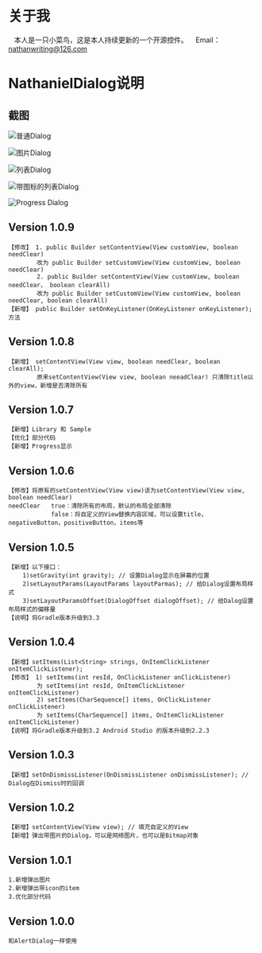 # 关于我 #
    本人是一只小菜鸟，这是本人持续更新的一个开源控件。
    Email：nathanwriting@126.com

# NathanielDialog说明

## 截图 ##
![普通Dialog](screenshot/normal.png)

![图片Dialog](screenshot/image.png)

![列表Dialog](screenshot/string-list.png)

![带图标的列表Dialog](screenshot/icon-string-list.png)

![Progress Dialog](screenshot/loading-progress.png)

## Version 1.0.9 ##
    【修改】 1. public Builder setContentView(View customView, boolean needClear)
            改为 public Builder setCustomView(View customView, boolean needClear)
            2. public Builder setContentView(View customView, boolean needClear， boolean clearAll)
            改为 public Builder setCustomView(View customView, boolean needClear, boolean clearAll)
    【新增】 public Builder setOnKeyListener(OnKeyListener onKeyListener); 方法

## Version 1.0.8 ##
    【新增】 setContentView(View view, boolean needClear, boolean clearAll);
            原来setContentView(View view, boolean neeadClear) 只清除title以外的view，新增是否清除所有

## Version 1.0.7 ##
    【新增】Library 和 Sample
    【优化】部分代码
    【新增】Progress显示

## Version 1.0.6 ##
    【修改】将原有的setContentView(View view)该为setContentView(View view, boolean needClear)
    needClear   true：清除所有的布局，默认的布局全部清除
                false：将自定义的View替换内容区域，可以设置title，negativeButton，positiveButton，items等

## Version 1.0.5 ##
    【新增】以下接口：
        1)setGravity(int gravity); // 设置Dialog显示在屏幕的位置
        2)setLayoutParams(LayoutParams layoutParmas); // 给Dialog设置布局样式
        3)setLayoutParamsOffset(DialogOffset dialogOffset); // 给Dalog设置布局样式的偏移量
    【说明】将Gradle版本升级到3.3

## Version 1.0.4 ##
    【新增】setItems(List<String> strings, OnItemClickListener onItemClickListener);
    【修改】 1) setItems(int resId, OnClickListener onClickListener)
            为 setItems(int resId, OnItemClickListener onItemClickListener)
            2) setItems(CharSequence[] items, OnClickListener onClickListener)
            为 setItems(CharSequence[] items, OnItemClickListener onItemClickListener)
    【说明】将Gradle版本升级到3.2 Android Studio 的版本升级到2.2.3

## Version 1.0.3 ##
    【新增】setOnDismissListener(OnDismissListener onDismissListener); // Dialog在Dismiss时的回调

## Version 1.0.2 ##
    【新增】setContentView(View view); // 填充自定义的View
    【新增】弹出带图片的Dialog，可以是网络图片，也可以是Bitmap对象

## Version 1.0.1 ##
    1.新增弹出图片
    2.新增弹出带icon的item
    3.优化部分代码

## Version 1.0.0
    和AlertDialog一样使用
